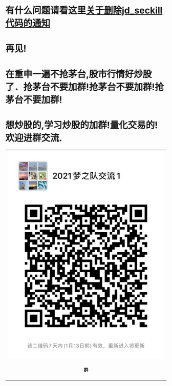 # 有什么问题请看这里[关于删除jd_seckill代码的通知](https://github.com/huanghyw/jd_seckill/tree/main)
# 再见!
# 在重申一遍不抢茅台,股市行情好炒股了．抢茅台不要加群!抢茅台不要加群!抢茅台不要加群!
# 想炒股的,学习炒股的加群!量化交易的!欢迎进群交流.

<table id='wechat_group3'>
 	<tr><td id='group_9'>
            <img src='https://github.com/ChinaVolvocars/flutter_saas/blob/master/weichat/x2.jpg?size=140'>
            <h4 align='center'>群</h4>
        </td>
	</tr>
</table>
